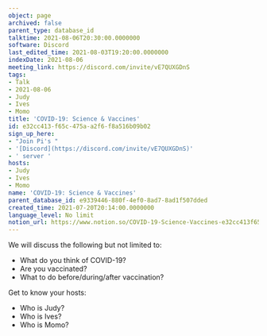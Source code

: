 ```yaml
---
object: page
archived: false
parent_type: database_id
talktime: 2021-08-06T20:30:00.0000000
software: Discord
last_edited_time: 2021-08-03T19:20:00.0000000
indexDate: 2021-08-06
meeting_link: https://discord.com/invite/vE7QUXGDnS
tags:
- Talk
- 2021-08-06
- Judy
- Ives
- Momo
title: 'COVID-19: Science & Vaccines'
id: e32cc413-f65c-475a-a2f6-f8a516b09b02
sign_up_here:
- "Join Pi's "
- '[Discord](https://discord.com/invite/vE7QUXGDnS)'
- ' server '
hosts:
- Judy
- Ives
- Momo
name: 'COVID-19: Science & Vaccines'
parent_database_id: e9339446-880f-4ef0-8ad7-8ad1f507dded
created_time: 2021-07-20T20:14:00.0000000
language_level: No limit
notion_url: https://www.notion.so/COVID-19-Science-Vaccines-e32cc413f65c475aa2f6f8a516b09b02
---
```



We will discuss the following but not limited to:
   - What do you think of COVID-19?
   - Are you vaccinated?
   - What to do before/during/after vaccination?

Get to know your hosts:
   - Who is Judy?
   - Who is Ives?
   - Who is Momo?



